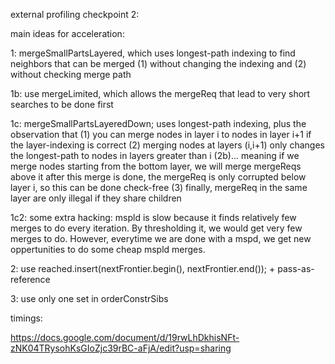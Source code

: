 external profiling checkpoint 2:

main ideas for acceleration:

1: mergeSmallPartsLayered, which uses longest-path indexing to find neighbors that can be merged (1) without changing the indexing and (2) without checking merge path

1b: use mergeLimited, which allows the mergeReq that lead to very short searches to be done first

1c: mergeSmallPartsLayeredDown; uses longest-path indexing, plus the observation that
    (1) you can merge nodes in layer i to nodes in layer i+1 if the layer-indexing is correct
    (2) merging nodes at layers (i,i+1) only changes the longest-path to nodes in layers greater than i
    (2b)... meaning if we merge nodes starting from the bottom layer, we will merge mergeReqs above it after this merge is done,
        the mergeReq is only corrupted below layer i, so this can be done check-free
    (3) finally, mergeReq in the same layer are only illegal if they share children

1c2: some extra hacking: mspld is slow because it finds relatively few merges to do every iteration. By thresholding it, we would get very few merges to do.
However, everytime we are done with a mspd, we get new oppertunities to do some cheap mspld merges.

2: use reached.insert(nextFrontier.begin(), nextFrontier.end()); + pass-as-reference

3: use only one set in orderConstrSibs

timings:


https://docs.google.com/document/d/19rwLhDkhisNFt-zNK04TRysohKsGIoZjc39rBC-aFjA/edit?usp=sharing
